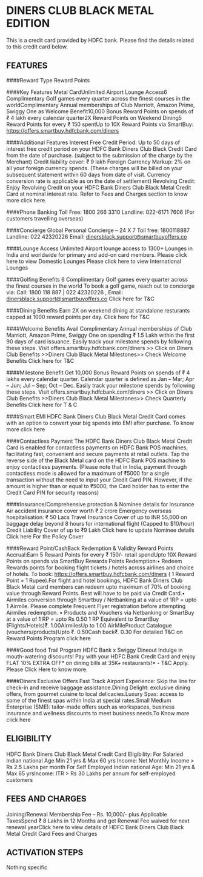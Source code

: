 # DINERS CLUB BLACK METAL EDITION

This is a credit card provided by HDFC bank. Please find the details related to this credit card below.

## FEATURES
####Reward Type
Reward Points

####Key Features
Metal CardUnlimited Airport Lounge Access6 Complimentary Golf games every quarter across the finest courses in the worldComplimentary Annual memberships of Club Marriott, Amazon Prime, Swiggy One as Welcome Benefit10,000 Bonus Reward Points on spends of ₹ 4 lakh every calendar quarter2X Reward Points on Weekend Dining5 Reward Points for every ₹ 150 spentUp to 10X Reward Points via SmartBuy: https://offers.smartbuy.hdfcbank.com/diners

####Additional Features
Interest Free Credit Period: Up to 50 days of interest free credit period on your HDFC Bank Diners Club Black Credit Card from the date of purchase. (subject to the submission of the charge by the Merchant)
Credit liability cover: ₹ 9 lakh
Foreign Currency Markup: 2% on all your foreign currency spends.
(These charges will be billed on your subsequent statement within 60 days from date of visit. Currency conversion rate is applicable as on the date of settlement)
Revolving Credit: Enjoy Revolving Credit on your HDFC Bank Diners Club Black Metal Credit Card at nominal interest rate. Refer to Fees and Charges section to know more click here.

####Phone Banking
Toll Free: 1800 266 3310
Landline: 022-6171 7606 (For customers travelling overseas)

####Concierge
Global Personal Concierge – 24 X 7
Toll free: 1800118887
Landline: 022 42320226
Email: dinersblack.support@smartbuyoffers.co

####Lounge Access
Unlimited Airport lounge access to 1300+ Lounges in India and worldwide for primary and add-on card members.
Please click here to view Domestic Lounges
Please click here to view International Lounges

####Golfing Benefits
6 Complimentary Golf games every quarter across the finest courses in the world
To book a golf game, reach out to concierge via:
Call: 1800 118 887 | 022 42320226 , Email: dinersblack.support@smartbuyoffers.co
Click here for T&C

####Dining Benefits
Earn 2X on weekend dining at standalone resturants capped at 1000 reward points per day. Click here for T&C

####Welcome Benefits
Avail Complimentary Annual memberships of Club Marriott, Amazon Prime, Swiggy One on spending ₹ 1.5 Lakh within the first 90 days of card issuance.
Easily track your milestone spends by following these steps. Visit offers.smartbuy.hdfcbank.com/diners >> Click on Diners Club Benefits >>Diners Club Black Metal Milestones>> Check Welcome Benefits
Click here for T&C

####Milestone Benefit
Get 10,000 Bonus Reward Points on spends of ₹ 4 lakhs every calendar quarter. Calendar quarter is defined as Jan – Mar; Apr – Jun; Jul – Sep; Oct – Dec.
Easily track your milestone spends by following these steps. Visit offers.smartbuy.hdfcbank.com/diners >> Click on Diners Club Benefits >>Diners Club Black Metal Milestones>> Check Quarterly Benefits
Click here for T & C

####Smart EMI
HDFC Bank Diners Club Black Metal Credit Card comes with an option to convert your big spends into EMI after purchase. To know more click here

####Contactless Payment
The HDFC Bank Diners Club Black Metal Credit Card is enabled for contactless payments on HDFC Bank POS machines, facilitating fast, convenient and secure payments at retail outlets. Tap the reverse side of the Black Metal card on the HDFC Bank POS machine to enjoy contactless payments.
(Please note that in India, payment through contactless mode is allowed for a maximum of ₹5000 for a single transaction without the need to input your Credit Card PIN. However, if the amount is higher than or equal to ₹5000, the Card holder has to enter the Credit Card PIN for security reasons)

####Insurance/Comprehensive protection & Nominee details for Insurance
Air accident insurance cover worth ₹ 2 crore
Emergency overseas hospitalisation: ₹ 50 Lacs
Travel Insurance Cover of up to INR 55,000 on baggage delay beyond 8 hours for international flight (Capped to $10/hour)
Credit Liability Cover of up to ₹9 Lakh
Click here to update Nominee details
Click here For the Policy Cover

####Reward Point/CashBack Redemption & Validity
Reward Points Accrual:Earn 5 Reward Points for every ₹ 150/- retail spendUpto 10X Reward Points on spends via SmartBuy                                                                                                                 Rewards Points Redemption:• Redeem Rewards points for booking flight tickets / hotels across airlines and choice of hotels. To book: https://offers.smartbuy.hdfcbank.com/diners ( 1 Reward Point = 1 Rupee).For flight and hotel bookings, HDFC Bank Diners Club Black Metal card members can redeem upto maximum of 70% of booking value through Reward Points. Rest will have to be paid via Credit Card.• Airmiles conversion through Smartbuy / Netbanking at a value of 1RP = upto 1 Airmile. Please complete Frequent Flyer registration before attempting Airmiles redemption.   • Products and Vouchers via Netbanking or SmartBuy at a value of 1 RP = upto Rs 0.50
1 RP Equivalent to SmartBuy (Flights/Hotels)₹. 1.00AirmilesUp to 1.00 AirMileProduct Catalogue (vouchers/products)Upto ₹. 0.50Cash back₹. 0.30
For detailed T&C on Reward Points Program click here

####Good food Trail Program
HDFC Bank x Swiggy Dineout
Indulge in mouth-watering discounts! Pay with your HDFC Bank Credit Card and enjoy FLAT 10% EXTRA OFF* on dining bills at 35K+ restaurants!* - T&C Apply. Please Click Here to know more.

####Diners Exclusive Offers
Fast Track Airport Experience: Skip the line for check-in and receive baggage assistance.Dining Delight: exclusive dining offers, from gourmet cuisine to local delicacies.Luxury Spas: access to some of the finest spas within India at special rates.Small Medium Enterprise (SME): tailor-made offers such as workspaces, business insurance and wellness discounts to meet business needs.To Know more click here



## ELIGIBILITY
####
HDFC Bank Diners Club Black Metal Credit Card Eligibility:
For Salaried Indian national
Age Min 21 yrs & Max 60 yrs Income: Net Monthly Income > Rs 2.5 Lakhs per month
For Self Employed  Indian national
Age: Min 21 yrs & Max 65 yrsIncome: ITR > Rs 30 Lakhs per annum for self-employed customers       



## FEES AND CHARGES
####
Joining/Renewal Membership Fee – Rs. 10,000/- plus Applicable TaxesSpend ₹ 8 Lakhs in 12 Months and get Renewal Fee waived for next renewal yearClick here to view details of HDFC Bank Diners Club Black Metal Credit Card Fees and Charges



## ACTIVATION STEPS
Nothing specific

